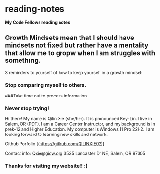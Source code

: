 # reading-notes  

**My Code Fellows reading notes**

## Growth Mindsets mean that I should have mindsets not fixed but rather have a mentality that allow me to gropw when I am struggles with something.

3 reminders to yourself of how to keep yourself in a growth mindset: 
### Stop comparing myself to others. 

###Take time out to process information. 

### Never stop trying!

Hi there! My name is Qilin Xie (she/her). It is pronounced Key-Lin. I live in Salem, OR (PDT). I am a Career Center Instructor, and my background is in prek-12 and Higher Education. My computer is Windows 11 Pro 22H2. I am looking forward to learning new skills and network. 

Github Porfolio [(https://github.com/QILINXIE02)]

Contact info: Qxie@gicw.org
3535 Lancaster Dr NE, Salem, OR 97305

### Thanks for visiting my website!! :) 

